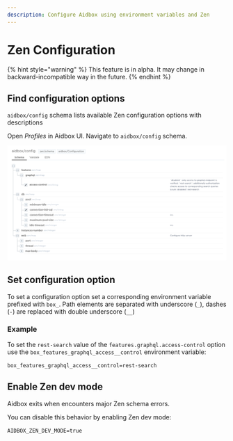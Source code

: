 ```yaml
---
description: Configure Aidbox using environment variables and Zen
---
```


# Zen Configuration

{% hint style="warning" %}
This feature is in alpha. It may change in backward-incompatible way in the future.
{% endhint %}

## Find configuration options

`aidbox/config` schema lists available Zen configuration options with descriptions

Open _Profiles_ in Aidbox UI. Navigate to `aidbox/config` schema.&#x20;

![](<../.gitbook/assets/image (102) (1) (1) (1) (1) (1) (1) (1) (1) (1) (1) (1) (1) (1) (1) (1).png>)

## Set configuration option

To set a configuration option set a corresponding environment variable prefixed with `box_`. Path elements are separated with underscore (`_`), dashes (`-`) are replaced with double underscore (`__`)

### Example

To set the `rest-search` value of the `features.graphql.access-control` option use the `box_features_graphql_access__control` environment variable:

```
box_features_graphql_access__control=rest-search
```

## Enable Zen dev mode

Aidbox exits when encounters major Zen schema errors.

You can disable this behavior by enabling Zen dev mode:

```
AIDBOX_ZEN_DEV_MODE=true
```
